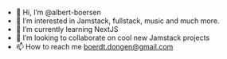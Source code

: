 - 👋 Hi, I’m @albert-boersen
- 👀 I’m interested in Jamstack, fullstack, music and much more.
- 🌱 I’m currently learning NextJS
- 💞️ I’m looking to collaborate on cool new Jamstack projects
- 📫 How to reach me boerdt.dongen@gmail.com

<!---
albert-boersen/albert-boersen is a ✨ special ✨ repository because its `README.md` (this file) appears on your GitHub profile.
You can click the Preview link to take a look at your changes.
--->
